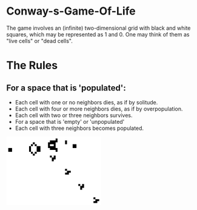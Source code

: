 # Conway-s-Game-Of-Life

The game involves an (infinite) two-dimensional grid with black and white squares, which may be represented as 1 and 0. One may think of them as "live cells" or "dead cells".

# The Rules
## For a space that is 'populated':
  * Each cell with one or no neighbors dies, as if by solitude.
  * Each cell with four or more neighbors dies, as if by overpopulation.
  * Each cell with two or three neighbors survives.
  * For a space that is 'empty' or 'unpopulated'
  * Each cell with three neighbors becomes populated.

![Conway_Img](conway.gif)
